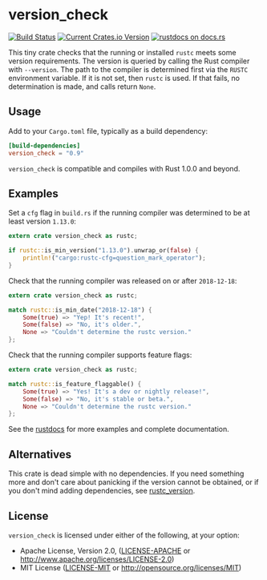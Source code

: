 # version\_check

[![Build Status](https://github.com/SergioBenitez/version_check/workflows/CI/badge.svg)](https://github.com/SergioBenitez/version_check/actions)
[![Current Crates.io Version](https://img.shields.io/crates/v/version_check.svg)](https://crates.io/crates/version_check)
[![rustdocs on docs.rs](https://docs.rs/version_check/badge.svg)](https://docs.rs/version_check)

This tiny crate checks that the running or installed `rustc` meets some version
requirements. The version is queried by calling the Rust compiler with
`--version`. The path to the compiler is determined first via the `RUSTC`
environment variable. If it is not set, then `rustc` is used. If that fails, no
determination is made, and calls return `None`.

## Usage

Add to your `Cargo.toml` file, typically as a build dependency:

```toml
[build-dependencies]
version_check = "0.9"
```

`version_check` is compatible and compiles with Rust 1.0.0 and beyond.

## Examples

Set a `cfg` flag in `build.rs` if the running compiler was determined to be
at least version `1.13.0`:

```rust
extern crate version_check as rustc;

if rustc::is_min_version("1.13.0").unwrap_or(false) {
    println!("cargo:rustc-cfg=question_mark_operator");
}
```

Check that the running compiler was released on or after `2018-12-18`:

```rust
extern crate version_check as rustc;

match rustc::is_min_date("2018-12-18") {
    Some(true) => "Yep! It's recent!",
    Some(false) => "No, it's older.",
    None => "Couldn't determine the rustc version."
};
```

Check that the running compiler supports feature flags:

```rust
extern crate version_check as rustc;

match rustc::is_feature_flaggable() {
    Some(true) => "Yes! It's a dev or nightly release!",
    Some(false) => "No, it's stable or beta.",
    None => "Couldn't determine the rustc version."
};
```

See the [rustdocs](https://docs.rs/version_check) for more examples and complete
documentation.

## Alternatives

This crate is dead simple with no dependencies. If you need something more
and don't care about panicking if the version cannot be obtained, or if you
don't mind adding dependencies, see
[rustc_version](https://crates.io/crates/rustc_version).

## License

`version_check` is licensed under either of the following, at your option:

 * Apache License, Version 2.0, ([LICENSE-APACHE](LICENSE-APACHE) or http://www.apache.org/licenses/LICENSE-2.0)
 * MIT License ([LICENSE-MIT](LICENSE-MIT) or http://opensource.org/licenses/MIT)
